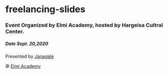# freelancing-slides
### Event Organized by Elmi Academy, hosted by Hargeisa Cultral Center.

##### Date Sept. 20,2020

Presented by [Janagale](https://twitter.com/mmjanagale)

© [Elmi Academy](http://elmicademy.com/)
